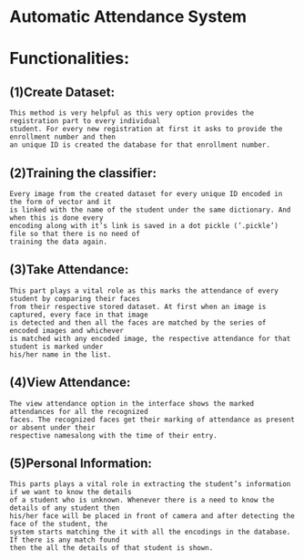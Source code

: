 # Automatic Attendance System

# Functionalities:
 
## (1)Create Dataset:
    This method is very helpful as this very option provides the registration part to every individual
    student. For every new registration at first it asks to provide the enrollment number and then
    an unique ID is created the database for that enrollment number.
    
## (2)Training the classifier:
    Every image from the created dataset for every unique ID encoded in the form of vector and it
    is linked with the name of the student under the same dictionary. And when this is done every
    encoding along with it’s link is saved in a dot pickle (’.pickle’) file so that there is no need of
    training the data again.
    
## (3)Take Attendance:
    This part plays a vital role as this marks the attendance of every student by comparing their faces
    from their respective stored dataset. At first when an image is captured, every face in that image
    is detected and then all the faces are matched by the series of encoded images and whichever
    is matched with any encoded image, the respective attendance for that student is marked under
    his/her name in the list.
    
## (4)View Attendance:
    The view attendance option in the interface shows the marked attendances for all the recognized
    faces. The recognized faces get their marking of attendance as present or absent under their
    respective namesalong with the time of their entry.
    
## (5)Personal Information:
    This parts plays a vital role in extracting the student’s information if we want to know the details
    of a student who is unknown. Whenever there is a need to know the details of any student then
    his/her face will be placed in front of camera and after detecting the face of the student, the
    system starts matching the it with all the encodings in the database. If there is any match found
    then the all the details of that student is shown.
    

